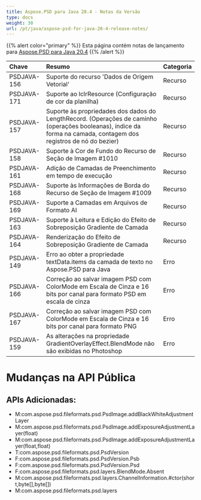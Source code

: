```yaml
---
title: Aspose.PSD para Java 20.4 - Notas da Versão
type: docs
weight: 30
url: /pt/java/aspose-psd-for-java-20-4-release-notes/
---
```


{{% alert color="primary" %}} Esta página contém notas de lançamento para [Aspose.PSD para Java 20.4](https://downloads.aspose.com/psd/java/new-releases/aspose.psd-for-java-20.4/) {{% /alert %}} 

|**Chave**|**Resumo**|**Categoria**|
| :- | :- | :- |
|PSDJAVA-156|Suporte do recurso 'Dados de Origem Vetorial'|Recurso|
|PSDJAVA-171|Suporte ao lclrResource (Configuração de cor da planilha)|Recurso|
|PSDJAVA-157|Suporte às propriedades dos dados do LengthRecord. (Operações de caminho (operações booleanas), índice da forma na camada, contagem dos registros de nó do bezier)|Recurso|
|PSDJAVA-158|Suporte à Cor de Fundo do Recurso de Seção de Imagem #1010|Recurso|
|PSDJAVA-161|Adição de Camadas de Preenchimento em tempo de execução|Recurso|
|PSDJAVA-168|Suporte às Informações de Borda do Recurso de Seção de Imagem #1009|Recurso|
|PSDJAVA-169|Suporte a Camadas em Arquivos de Formato AI|Recurso|
|PSDJAVA-163|Suporte à Leitura e Edição do Efeito de Sobreposição Gradiente de Camada|Recurso|
|PSDJAVA-164|Renderização do Efeito de Sobreposição Gradiente de Camada|Recurso|
|PSDJAVA-149|Erro ao obter a propriedade textData.items da camada de texto no Aspose.PSD para Java|Erro|
|PSDJAVA-166|Correção ao salvar imagem PSD com ColorMode em Escala de Cinza e 16 bits por canal para formato PSD em escala de cinza|Erro|
|PSDJAVA-167|Correção ao salvar imagem PSD com ColorMode em Escala de Cinza e 16 bits por canal para formato PNG|Erro|
|PSDJAVA-159|As alterações na propriedade GradientOverlayEffect.BlendMode não são exibidas no Photoshop|Erro|

# **Mudanças na API Pública**
## **APIs Adicionadas:**
- M:com.aspose.psd.fileformats.psd.PsdImage.addBlackWhiteAdjustmentLayer
- M:com.aspose.psd.fileformats.psd.PsdImage.addExposureAdjustmentLayer(float)
- M:com.aspose.psd.fileformats.psd.PsdImage.addExposureAdjustmentLayer(float,float)
- T:com.aspose.psd.fileformats.psd.PsdVersion
- F:com.aspose.psd.fileformats.psd.PsdVersion.Psb
- F:com.aspose.psd.fileformats.psd.PsdVersion.Psd
- F:com.aspose.psd.fileformats.psd.layers.BlendMode.Absent
- M:com.aspose.psd.fileformats.psd.layers.ChannelInformation.#ctor(short,byte[],byte[])
- M:com.aspose.psd.fileformats.psd.layers